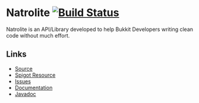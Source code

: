Natrolite [![Build Status](https://travis-ci.org/natrolite/natrolite.svg?branch=master)](https://travis-ci.org/natrolite/natrolite)
=========

Natrolite is an API/Library developed to help Bukkit Developers writing clean code without much effort.

Links
-----

- [Source](https://github.com/natrolite/natrolite/)
- [Spigot Resource](https://www.spigotmc.org/resources/natrolite.39140/)
- [Issues](https://github.com/natrolite/natrolite/issues/)
- [Documentation](https://docs.natrolite.org/)
- [Javadoc](http://jd.natrolite.org/aggregated/1.0.5/)